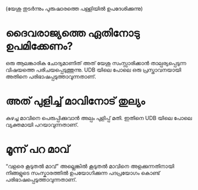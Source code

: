(യേശു തുടർന്നും പുരുഷാരത്തെ പള്ളിയിൽ ഉപദേശിക്കുന്നു)
# ദൈവരാജ്യത്തെ ഏതിനോടു ഉപമിക്കേണം?
ഒരു ആലങ്കാരിക ചോദ്യമാണിത് അത് യേശു സംസ്സാരിക്കാൻ താല്പര്യപ്പെടുന്ന വിഷയത്തെ പരിചയപ്പെടുത്തുന്നു. UDB യിലെ പോലെ ഒരു പ്രസ്താവനയായി അതിനെ പരിഭാഷപ്പടുത്താവുന്നതാണ്.
# അത് പുളിച്ച് മാവിനോട് തുല്യം
കുഴച്ച മാവിനെ പെരുപ്പിക്കുവാൻ അല്പം പുളിപ്പ് മതി. ഇതിനെ UDB യിലെ പോലെ വ്യക്തമായി പറയാവുന്നതാണ്.  
# മൂന്ന് പറ മാവ്
“വളരെ കൂടുതൽ മാവ്” അല്ലെങ്കിൽ കൂടുതൽ മാവിനെ അളക്കുന്നതിനായി നിങ്ങളുടെ സംസ്കാരത്തിൽ ഉപയോഗിക്കുന്ന പദപ്രയോഗം കൊണ്ട് പരിഭാഷപ്പെടുത്താവുന്നതാണ്.
